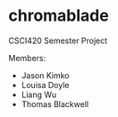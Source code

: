 # chromablade
CSCI420 Semester Project

Members:
- Jason Kimko
- Louisa Doyle
- Liang Wu
- Thomas Blackwell

